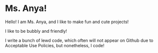 # Ms. Anya!
Hello! I am Ms. Anya, and I like to make fun and cute projects!

I like to be bubbly and friendly!

I write a bunch of lewd code, which often will not appear on Github due to Acceptable Use Policies, but nonetheless, I code!
